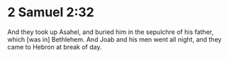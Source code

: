# 2 Samuel 2:32

And they took up Asahel, and buried him in the sepulchre of his father, which [was in] Bethlehem. And Joab and his men went all night, and they came to Hebron at break of day.
